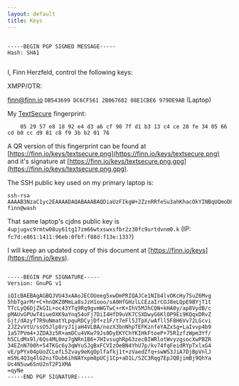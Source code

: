 ```yaml
---
layout: default
title: Keys
---
```


<pre><code>
-----BEGIN PGP SIGNED MESSAGE-----
Hash: SHA1

</code></pre>

I, Finn Herzfeld, control the following keys:

XMPP/OTR:

finn@finn.io            `DB543699 DC6CF561 2B067682 08E1CBE6 979DE9AB` (Laptop)

My [TextSecure](https://github.com/WhisperSystems/TextSecure) fingerprint:

        05 29 57 e8 18 92 e4 d3 a6 cf 90 7f d1 b3 13 c4 ce 28 fe 34 05 66 cd b0 cc d9 81 c8 f9 3b b2 01 76

A QR version of this fingerprint can be found at
[https://finn.io/keys/textsecure.png](https://finn.io/keys/textsecure.png) and
it's signature at
[https://finn.io/keys/textsecure.png.gpg](https://finn.io/keys/textsecure.png.gpg).


The SSH public key used on my primary laptop is:

    ssh-rsa AAAAB3NzaC1yc2EAAAADAQABAAABAQDiaUzFIkgW+2ZznRRfeSu3ahKhacOkYINBqUQmoD8BLiV1f+QM1L57sHbSxLUo3dY+vsmZoaW7VxXR/BP5xC1iK0jATIgpqnc4X0R6FMzD8el5pHUOJOnLhyFWfYn5mBrKjlhJVTJGi9EcokjMKYAZLpKfRqRfkIWggddJ4h84md8TNBisvvHyChaW7Lonw7CnRFuZFISCBMTkYQ5DAcU5iyxW8Uu5INbRwEzFTnHZgonrD0nKpd7lDCyM7tpe0LzKmZDm7X/4NSbQnIl1z/NXMukMPdkU4g5QIzQG0svf+GCZiJx5zmEzRvV6Upv7Lf5rG9dXPhM+ieEDZCkOQ5lP finn@wash


That same laptop's cjdns public key is `4upjugvc9rmtw08uy61tg17zm66wtxswxsfbr2z30fc9urtdvnm0.k` (IP: `fc7d:e861:1411:96eb:0fbf:f88d:f13e:1337`)

I will keep an updated copy of this document at
[https://finn.io/keys](https://finn.io/keys).


<pre><code>
-----BEGIN PGP SIGNATURE-----
Version: GnuPG v1

iQIcBAEBAgAGBQJVU43xAAoJECOUeeg5xwDmPRIQAJCe1NIb4lvOKcHy7SuZ6Mvg
5hbTgarMr+C+hnQKZ0MmLa8sJzH1ooo/sA0HfGHzlLCEzaIrCOJ8eLQpE9BYjT1t
TTcLyQ6DjZkGIL+oc43YTq9Rq9gvmWGTwC+rK+IhV5MJhCQN+kHA0y/ap8VydB/c
pMAUvGPUwT4iueOXK9aYnq54oFj7DiI4HfD9uVK7CSXDwyG6KlOP9Ei9KQqxDRvZ
Gjt/dAzyf7R9uNmatYLpquRDCyjDf+z1F/t7eFl5JTpX/wAfll5F8H6Vv72LGcvi
2JZ2vVtU/ssO5Jlp8ryJ1jaH4VLBA/nozX3bnNhpTEFKznfeYAZxSg+LaIvvp4b9
1a57PVm4+JZDA3z5R+amDCu4VKw79Js0DyEKYChYKIHkFtoeP+75R1zfzWpm3Yf/
h5CLdMx9l/6Qs4ML0mz7gNRn1B6+7HIvsughRp63zecBIWRlotWvyzgsocXwPBZR
34EZnN700h+54TKGc6y3qWYuSJgBxFCVIzOeBN4YhU7p/kv74fqFeidRYpTxlxG4
vE/pPYx04pUoZCLefL5Zvay9eKgOplfafkj1t+zVaedZfq+swWS3JiA7DjBpVnlJ
mS9L4Q3q4lG2nifDub6ihNAYxpm8pUCj1Cp+aD1L/SZC3Rqg7EpJQBjimBj9QhYa
Uc4N5uw6SnU2nT2P1XMA
=qyNe
-----END PGP SIGNATURE-----
</code></pre>
